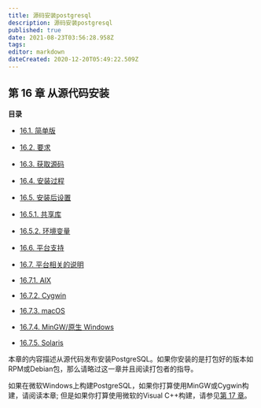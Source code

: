```yaml
---
title: 源码安装postgresql
description: 源码安装postgresql
published: true
date: 2021-08-23T03:56:28.958Z
tags: 
editor: markdown
dateCreated: 2020-12-20T05:49:22.509Z
---
```


## 第 16 章 从源代码安装

**目录**

- [16.1. 简单版](install-short)

- [16.2. 要求](install-requirements)

- [16.3. 获取源码](install-getsource)

- [16.4. 安装过程](install-procedure)

- [16.5. 安装后设置](install-post)

- [16.5.1. 共享库](install-post/shared)
  
- [16.5.2. 环境变量](install-post/envariment)

- [16.6. 平台支持](supported-platforms)

- [16.7. 平台相关的说明](installation-platform-notes)

- [16.7.1. AIX](installation-platform-notes-INSTALLATION-NOTES-AIX)
  
- [16.7.2. Cygwin](installation-platform-notes-INSTALLATION-NOTES-CYGWIN)
  
- [16.7.3. macOS](installation-platform-notes-INSTALLATION-NOTES-MACOS)
  
- [16.7.4. MinGW/原生 Windows](installation-platform-notes-INSTALLATION-NOTES-MINGW)
  
- [16.7.5. Solaris](installation-platform-notes-INSTALLATION-NOTES-SOLARIS)



本章的内容描述从源代码发布安装PostgreSQL。如果你安装的是打包好的版本如RPM或Debian包，那么请略过这一章并且阅读打包者的指导。

如果在微软Windows上构建PostgreSQL，如果你打算使用MinGW或Cygwin构建，请阅读本章; 但是如果你打算使用微软的Visual C++构建，请参见[第 17 章](install-windows)。